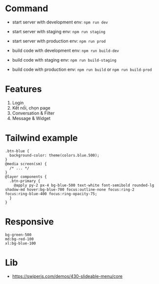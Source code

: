 # Command
- start server with development env: ```npm run dev```
- start server with staging env: ```npm run staging```
- start server with production env: ```npm run prod```

- build code with development env: ```npm run build-dev```
- build code with staging env: ```npm run build-staging```
- build code with production env: ```npm run build``` or ```npm run build-prod```

# Features
1. Login 
2. Kết nối, chọn page 
3. Conversation & Filter
4. Message & Widget

# Tailwind example
```
.btn-blue {
  background-color: theme(colors.blue.500);
}
@media screen(sm) {
  /* ... */
}
@layer components {
  .btn-primary {
    @apply py-2 px-4 bg-blue-500 text-white font-semibold rounded-lg shadow-md hover:bg-blue-700 focus:outline-none focus:ring-2 focus:ring-blue-400 focus:ring-opacity-75;
  }
}
```
# Responsive
```
bg-green-500 
md:bg-red-100 
xl:bg-blue-100
```

# Lib
- https://swiperjs.com/demos/430-slideable-menu/core